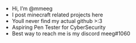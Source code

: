 - Hi, I’m @mmeeg
- I post minecraft related projects here
- Youll never find my actual github >:3
- Aspiring Pen Tester for CyberSecurity 
- Best way to reach me is my discord meeg#1060
